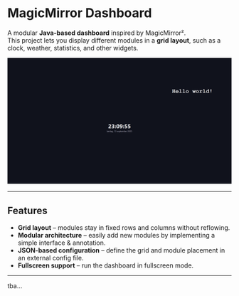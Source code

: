 # MagicMirror Dashboard

A modular **Java-based dashboard** inspired by MagicMirror².  
This project lets you display different modules in a **grid layout**, such as a clock, weather, statistics, and other widgets.

![screenshot](src/main/java/others/dc.png)

---

## Features
- **Grid layout** – modules stay in fixed rows and columns without reflowing.
- **Modular architecture** – easily add new modules by implementing a simple interface & annotation.
- **JSON-based configuration** – define the grid and module placement in an external config file.
- **Fullscreen support** – run the dashboard in fullscreen mode.

---

tba...
